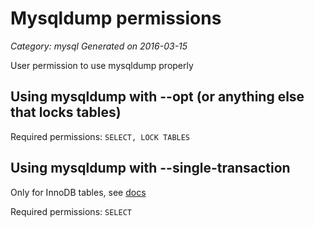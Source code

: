 # Mysqldump permissions
 
_Category: mysql_
_Generated on 2016-03-15_


User permission to use mysqldump properly

## Using mysqldump with --opt (or anything else that locks tables)

Required permissions: `SELECT, LOCK TABLES`

## Using mysqldump with --single-transaction

Only for InnoDB tables, see [docs](https://dev.mysql.com/doc/refman/5.7/en/mysqldump.html#option_mysqldump_single-transaction)

Required permissions: `SELECT`